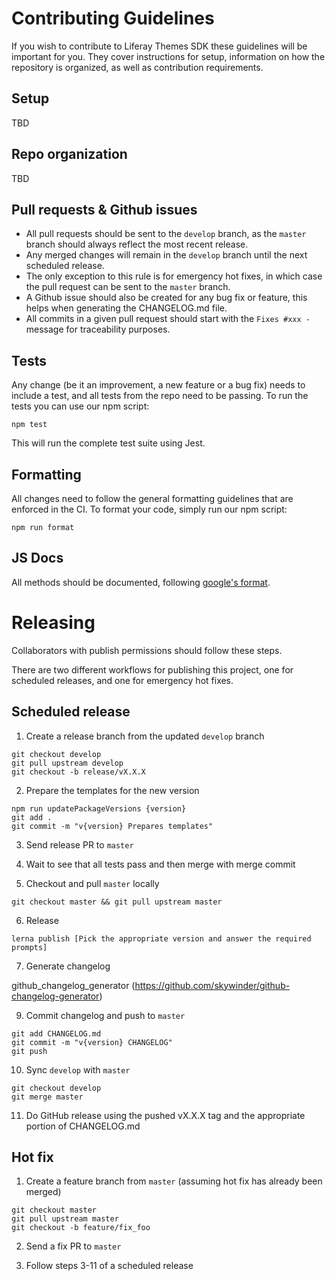 # Contributing Guidelines

If you wish to contribute to Liferay Themes SDK these guidelines will be
important for you. They cover instructions for setup, information on how the
repository is organized, as well as contribution requirements.

## Setup

TBD

## Repo organization

TBD

## Pull requests & Github issues

* All pull requests should be sent to the `develop` branch, as the `master`
branch should always reflect the most recent release.
* Any merged changes will remain in the `develop` branch until the next
scheduled release.
* The only exception to this rule is for emergency hot fixes, in which case the
pull request can be sent to the `master` branch.
* A Github issue should also be created for any bug fix or feature, this helps
when generating the CHANGELOG.md file.
* All commits in a given pull request should start with the `Fixes #xxx - `
message for traceability purposes.

## Tests

Any change (be it an improvement, a new feature or a bug fix) needs to include
a test, and all tests from the repo need to be passing. To run the tests you
can use our npm script:

```
npm test
```

This will run the complete test suite using Jest.

## Formatting

All changes need to follow the general formatting guidelines that are enforced
in the CI. To format your code, simply run our npm script:

```
npm run format
```

## JS Docs

All methods should be documented, following [google's format](https://github.com/google/closure-compiler/wiki/Annotating-JavaScript-for-the-Closure-Compiler).

# Releasing

Collaborators with publish permissions should follow these steps.

There are two different workflows for publishing this project, one for scheduled
releases, and one for emergency hot fixes.

## Scheduled release

1. Create a release branch from the updated `develop` branch

```
git checkout develop
git pull upstream develop
git checkout -b release/vX.X.X
```

2. Prepare the templates for the new version

```
npm run updatePackageVersions {version}
git add .
git commit -m "v{version} Prepares templates"
```

3. Send release PR to `master`

4. Wait to see that all tests pass and then merge with merge commit

5. Checkout and pull `master` locally

```
git checkout master && git pull upstream master
```

6. Release

```
lerna publish [Pick the appropriate version and answer the required prompts]
```

7. Generate changelog

github_changelog_generator (https://github.com/skywinder/github-changelog-generator)

9. Commit changelog and push to `master`

```
git add CHANGELOG.md
git commit -m "v{version} CHANGELOG"
git push
```

10. Sync `develop` with `master`

```
git checkout develop
git merge master
```

11. Do GitHub release using the pushed vX.X.X tag and the appropriate portion of
CHANGELOG.md

## Hot fix

1. Create a feature branch from `master` (assuming hot fix has already been
merged)

```
git checkout master
git pull upstream master
git checkout -b feature/fix_foo
```

2. Send a fix PR to `master`

3. Follow steps 3-11 of a scheduled release